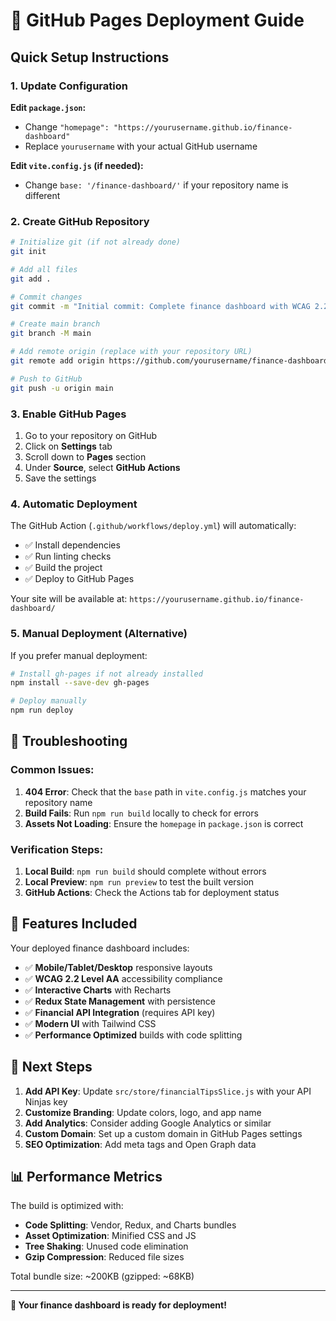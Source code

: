 # 🚀 GitHub Pages Deployment Guide

## Quick Setup Instructions

### 1. Update Configuration

**Edit `package.json`:**
- Change `"homepage": "https://yourusername.github.io/finance-dashboard"` 
- Replace `yourusername` with your actual GitHub username

**Edit `vite.config.js` (if needed):**
- Change `base: '/finance-dashboard/'` if your repository name is different

### 2. Create GitHub Repository

```bash
# Initialize git (if not already done)
git init

# Add all files
git add .

# Commit changes
git commit -m "Initial commit: Complete finance dashboard with WCAG 2.2 compliance"

# Create main branch
git branch -M main

# Add remote origin (replace with your repository URL)
git remote add origin https://github.com/yourusername/finance-dashboard.git

# Push to GitHub
git push -u origin main
```

### 3. Enable GitHub Pages

1. Go to your repository on GitHub
2. Click on **Settings** tab
3. Scroll down to **Pages** section
4. Under **Source**, select **GitHub Actions**
5. Save the settings

### 4. Automatic Deployment

The GitHub Action (`.github/workflows/deploy.yml`) will automatically:
- ✅ Install dependencies
- ✅ Run linting checks
- ✅ Build the project
- ✅ Deploy to GitHub Pages

Your site will be available at: `https://yourusername.github.io/finance-dashboard/`

### 5. Manual Deployment (Alternative)

If you prefer manual deployment:

```bash
# Install gh-pages if not already installed
npm install --save-dev gh-pages

# Deploy manually
npm run deploy
```

## 🔧 Troubleshooting

### Common Issues:

1. **404 Error**: Check that the `base` path in `vite.config.js` matches your repository name
2. **Build Fails**: Run `npm run build` locally to check for errors
3. **Assets Not Loading**: Ensure the `homepage` in `package.json` is correct

### Verification Steps:

1. **Local Build**: `npm run build` should complete without errors
2. **Local Preview**: `npm run preview` to test the built version
3. **GitHub Actions**: Check the Actions tab for deployment status

## 📱 Features Included

Your deployed finance dashboard includes:

- ✅ **Mobile/Tablet/Desktop** responsive layouts
- ✅ **WCAG 2.2 Level AA** accessibility compliance
- ✅ **Interactive Charts** with Recharts
- ✅ **Redux State Management** with persistence
- ✅ **Financial API Integration** (requires API key)
- ✅ **Modern UI** with Tailwind CSS
- ✅ **Performance Optimized** builds with code splitting

## 🎯 Next Steps

1. **Add API Key**: Update `src/store/financialTipsSlice.js` with your API Ninjas key
2. **Customize Branding**: Update colors, logo, and app name
3. **Add Analytics**: Consider adding Google Analytics or similar
4. **Custom Domain**: Set up a custom domain in GitHub Pages settings
5. **SEO Optimization**: Add meta tags and Open Graph data

## 📊 Performance Metrics

The build is optimized with:
- **Code Splitting**: Vendor, Redux, and Charts bundles
- **Asset Optimization**: Minified CSS and JS
- **Tree Shaking**: Unused code elimination
- **Gzip Compression**: Reduced file sizes

Total bundle size: ~200KB (gzipped: ~68KB)

---

**🎉 Your finance dashboard is ready for deployment!**
